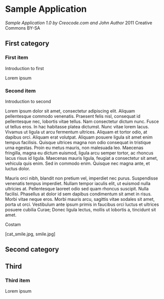 

# Sample Application

*Sample Application 1.0 by Creocode.com and John Author*
2011 Creative Commons BY-SA




## First category





### First item
Introduction to first

Lorem ipsum





### Second item
Introduction to second

Lorem ipsum dolor sit amet, consectetur adipiscing elit. Aliquam pellentesque commodo venenatis. Praesent felis nisl, consequat id pellentesque nec, lobortis vitae tellus. Nam consectetur dictum nunc. Fusce ut tellus eros. In hac habitasse platea dictumst. Nunc vitae lorem lacus. Vivamus ut ligula ut arcu fermentum ultrices. Aliquam et tortor odio, at dapibus orci. Aliquam erat volutpat. Aliquam posuere ligula sit amet enim tempus facilisis. Quisque ultrices magna non odio consequat in tristique urna egestas. Proin eu metus mauris, non malesuada leo. Maecenas fringilla, magna eu dictum euismod, ligula arcu semper tortor, ac rhoncus lacus risus id ligula. Maecenas mauris ligula, feugiat a consectetur sit amet, vehicula quis enim. Sed in commodo enim. Quisque nec magna ante, et luctus dolor.

Mauris orci nibh, blandit non pretium vel, imperdiet nec purus. Suspendisse venenatis tempus imperdiet. Nullam tempor iaculis elit, ut euismod nulla ultricies at. Pellentesque laoreet odio sed quam rhoncus suscipit. Nulla facilisi. Phasellus at dolor id sem dapibus condimentum sit amet in risus. Morbi vitae neque eros. Morbi mauris arcu, sagittis vitae sodales sit amet, porta ut orci. Vestibulum ante ipsum primis in faucibus orci luctus et ultrices posuere cubilia Curae; Donec ligula lectus, mollis ut lobortis a, tincidunt sit amet. 

Costam 

[cat_smile.jpg, smile.jpg]







## Second category


	

## Third





### Third item


Lorem ipsum














